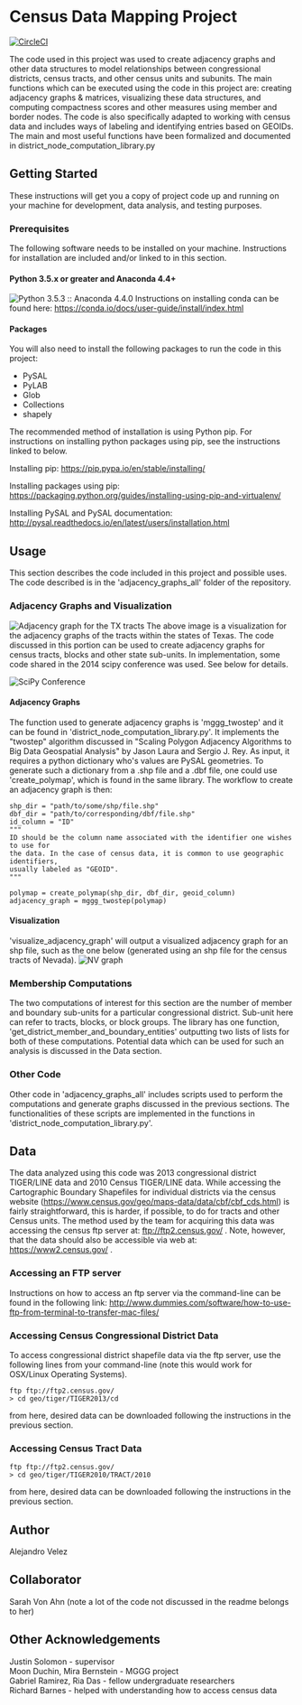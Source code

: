 # Census Data Mapping Project

[![CircleCI](https://circleci.com/gh/msarahan/state-adjacency-graphs.svg?style=svg)](https://circleci.com/gh/msarahan/state-adjacency-graphs)

The code used in this project was used to create adjacency graphs and other data structures to model relationships between congressional districts, census tracts, and other census units and subunits. The main functions which can be executed using the code in this project are: creating adjacency graphs & matrices, visualizing these data structures, and computing compactness scores and other measures using member and border nodes. The code is also specifically adapted to working with census data and includes ways of labeling and identifying entries based on GEOIDs. The main and most useful functions have been formalized and documented in district_node_computation_library.py

## Getting Started
These instructions will get you a copy of project code up and running on your machine for development, data analysis, and testing purposes. 

### Prerequisites
The following software needs to be installed on your machine. Instructions for installation are included and/or linked to in this section.

#### Python 3.5.x or greater and Anaconda 4.4+ 
![Python 3.5.3 :: Anaconda 4.4.0](https://upload.wikimedia.org/wikipedia/commons/thumb/4/4a/Python3-powered_hello-world.svg/2000px-Python3-powered_hello-world.svg.png)
Instructions on installing conda can be found here:
https://conda.io/docs/user-guide/install/index.html

#### Packages
You will also need to install the following packages to run the code in this project:

- PySAL
- PyLAB
- Glob
- Collections
- shapely

The recommended method of installation is using Python pip. For instructions on installing python packages using pip, see the instructions linked to below.

Installing pip: https://pip.pypa.io/en/stable/installing/

Installing packages using pip: https://packaging.python.org/guides/installing-using-pip-and-virtualenv/

Installing PySAL and PySAL documentation: http://pysal.readthedocs.io/en/latest/users/installation.html

## Usage
This section describes the code included in this project and possible uses. The code described is in the 'adjacency_graphs_all' folder of the repository.

### Adjacency Graphs and Visualization
![Adjacency graph for the TX tracts](adjacency_graph_48.png)
The above image is a visualization for the adjacency graphs of the tracts within the states of Texas. The code discussed in this portion can be used to create adjacency graphs for census tracts, blocks and other state sub-units. In implementation, some code shared in the 2014 scipy conference was used. See below for details.

![SciPy Conference](http://conference.scipy.org/proceedings/scipy2008/static/images/scipy_conf_logo.png)

#### Adjacency Graphs
The function used to generate adjacency graphs is 'mggg_twostep' and it can be found in 'district_node_computation_library.py'. It implements the "twostep" algorithm discussed in "Scaling Polygon Adjacency Algorithms to Big Data Geospatial Analysis" by Jason Laura and Sergio J. Rey. As input, it requires a python dictionary who's values are PySAL geometries. To generate such a dictionary from a .shp file and a .dbf file, one could use 'create_polymap', which is found in the same library. The workflow to create an adjacency graph is then:

```
shp_dir = "path/to/some/shp/file.shp"
dbf_dir = "path/to/corresponding/dbf/file.shp"
id_column = "ID"
"""
ID should be the column name associated with the identifier one wishes to use for
the data. In the case of census data, it is common to use geographic identifiers,
usually labeled as "GEOID".
"""

polymap = create_polymap(shp_dir, dbf_dir, geoid_column)
adjacency_graph = mggg_twostep(polymap)
```

#### Visualization
'visualize_adjacency_graph' will output a visualized adjacency graph for an shp file, such as the one below (generated using an shp file for the census tracts of Nevada).
![NV graph](adjacency_graph_32.png)

### Membership Computations
The two computations of interest for this section are the number of member and boundary sub-units for a particular congressional district. Sub-unit here can refer to tracts, blocks, or block groups. The library has one function, 'get_district_member_and_boundary_entities' outputting two lists of lists for both of these computations. Potential data which can be used for such an analysis is discussed in the Data section.

### Other Code
Other code in 'adjacency_graphs_all' includes scripts used to perform the computations and generate graphs discussed in the previous sections. The functionalities of these scripts are implemented in the functions in 'district_node_computation_library.py'.

## Data
The data analyzed using this code was 2013 congressional district TIGER/LINE data and 2010 Census TIGER/LINE data. While accessing the Cartographic Boundary Shapefiles for individual districts via the census website (https://www.census.gov/geo/maps-data/data/cbf/cbf_cds.html) is fairly straightforward, this is harder, if possible, to do for tracts and other Census units. The method used by the team for acquiring this data was accessing the census ftp server at: ftp://ftp2.census.gov/ . Note, however, that the data should also be accessible via web at: https://www2.census.gov/ .

### Accessing an FTP server 
Instructions on how to access an ftp server via the command-line can be found in the following link: 
http://www.dummies.com/software/how-to-use-ftp-from-terminal-to-transfer-mac-files/

### Accessing Census Congressional District Data
To access congressional district shapefile data via the ftp server, use the following lines from your command-line (note this would work for OSX/Linux Operating Systems).
```
ftp ftp://ftp2.census.gov/
> cd geo/tiger/TIGER2013/cd
```
from here, desired data can be downloaded following the instructions in the previous section.

### Accessing Census Tract Data
```
ftp ftp://ftp2.census.gov/
> cd geo/tiger/TIGER2010/TRACT/2010
```
from here, desired data can be downloaded following the instructions in the previous section.

## Author
Alejandro Velez

## Collaborator
Sarah Von Ahn (note a lot of the code not discussed in the readme belongs to her)

## Other Acknowledgements
Justin Solomon - supervisor  
Moon Duchin, Mira Bernstein - MGGG project  
Gabriel Ramirez, Ria Das - fellow undergraduate researchers  
Richard Barnes - helped with understanding how to access census data
